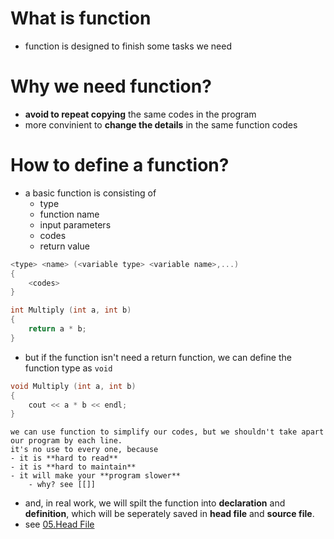 # What is function
- function is designed to finish some tasks we need
# Why we need function?
- **avoid to repeat copying** the same codes in the program
- more convinient to **change the details** in the same function codes
# How to define a function?
- a basic function is consisting of
	- type
	- function name
	- input parameters
	- codes
	- return value
```Cpp
<type> <name> (<variable type> <variable name>,...)
{
	<codes>
}

int Multiply (int a, int b)
{
	return a * b;
}
```
- but if the function isn't need a return function, we can define the function type as `void`
```Cpp
void Multiply (int a, int b)
{
	cout << a * b << endl;
}
```

```ad-tip
we can use function to simplify our codes, but we shouldn't take apart our program by each line.
it's no use to every one, because
- it is **hard to read**
- it is **hard to maintain**
- it will make your **program slower**
	- why? see [[]]
```
- and, in real work, we will spilt the function into **declaration** and **definition**, which will be seperately saved in **head file** and **source file**.
- see [05.Head File](05.Head%20File) 
